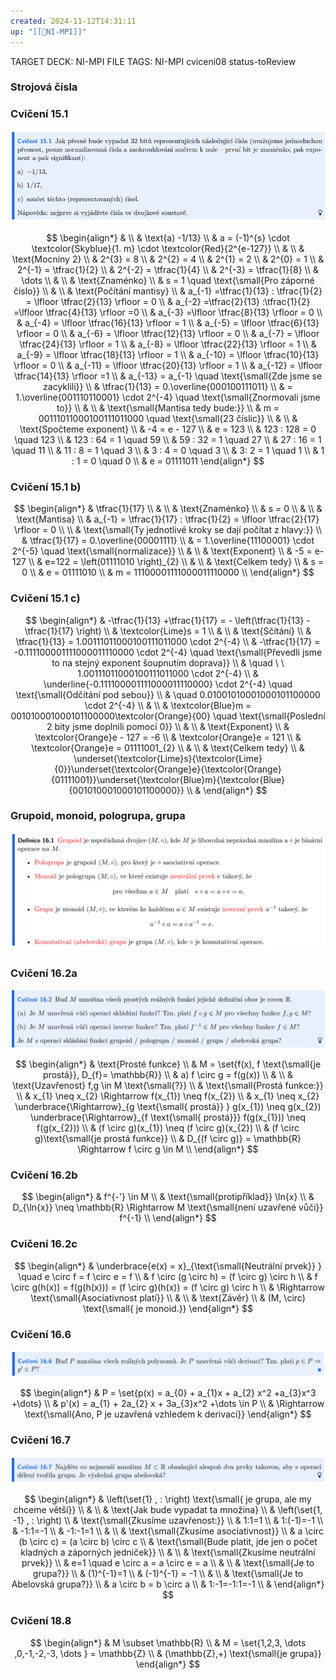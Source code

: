 ```yaml
---
created: 2024-11-12T14:31:11
up: "[[📖NI-MPI]]"
---
```


TARGET DECK: NI-MPI
FILE TAGS: NI-MPI cviceni08 status-toReview

### Strojová čísla

### Cvičení 15.1
![](../../../Assets/Pasted%20image%2020241112155432.png)
<!-- Latex Equation -->
$$
\begin{align*}
& \\
& \text{a) -1/13} \\
& a = (-1)^{s} \cdot  \textcolor{Skyblue}{1. m} \cdot  \textcolor{Red}{2^{e-127}}   \\
& \\
& \text{Mocniny 2} \\
& 2^{3} = 8 \\
& 2^{2} = 4 \\
& 2^{1} = 2 \\
& 2^{0} = 1 \\
& 2^{-1} = \tfrac{1}{2} \\
& 2^{-2} = \tfrac{1}{4} \\
& 2^{-3} = \tfrac{1}{8} \\
& \dots \\
& \\
& \text{Znaménko} \\
& s = 1 \quad \text{\small{Pro záporné číslo}} \\
& \\
& \text{Počítání mantisy} \\
& a_{-1} =\tfrac{1}{13} : \tfrac{1}{2} =   \lfloor \tfrac{2}{13} \rfloor = 0 \\
& a_{-2} =\tfrac{2}{13} :\tfrac{1}{2} =\lfloor \tfrac{4}{13} \rfloor =0 \\
& a_{-3} =\lfloor \tfrac{8}{13}  \rfloor = 0 \\
& a_{-4} = \lfloor \tfrac{16}{13}  \rfloor = 1 \\
& a_{-5} = \lfloor \tfrac{6}{13}  \rfloor = 0 \\
& a_{-6} = \lfloor \tfrac{12}{13}  \rfloor = 0 \\
& a_{-7} = \lfloor \tfrac{24}{13}  \rfloor  = 1 \\
& a_{-8} = \lfloor \tfrac{22}{13}  \rfloor = 1 \\
& a_{-9} = \lfloor \tfrac{18}{13}  \rfloor = 1 \\
& a_{-10} = \lfloor \tfrac{10}{13}  \rfloor = 0 \\
& a_{-11} = \lfloor \tfrac{20}{13}  \rfloor = 1 \\
& a_{-12} = \lfloor \tfrac{14}{13}  \rfloor =1 \\
& a_{-13} = a_{-1} \quad \text{\small{Zde jsme se zacyklili}} \\
& \tfrac{1}{13} = 0.\overline{000100111011} \\
& = 1.\overline{001110110001} \cdot 2^{-4}  \quad \text{\small{Znormovali jsme to}} \\
& \\
& \text{\small{Mantisa tedy bude:}}  \\
& m = 00111011000100111011000 \quad \text{\small{23 číslic}} \\
& \\
& \text{Spočteme exponent} \\
& -4 = e - 127 \\
& e = 123 \\
& 123 : 128 = 0 \quad 123 \\
& 123 : 64 = 1  \quad 59 \\
& 59 : 32 = 1  \quad 27 \\
& 27 : 16 = 1  \quad 11 \\
& 11 : 8 = 1 \quad 3 \\
& 3 : 4 = 0 \quad 3 \\
& 3: 2 = 1  \quad 1 \\
& 1 : 1 = 0 \quad 0 \\
& e = 01111011
\end{align*}
$$


### Cvičení 15.1 b)
<!-- Latex Equation -->
$$
\begin{align*}
& \tfrac{1}{17}  \\
& \\
& \text{Znaménko} \\
& s = 0 \\
& \\
& \text{Mantisa} \\
& a_{-1} = \tfrac{1}{17} : \tfrac{1}{2} = \lfloor \tfrac{2}{17}  \rfloor = 0 \\ \\
& \text{\small{Ty jednotlivé kroky se dají počítat z hlavy:}} \\
& \tfrac{1}{17} = 0.\overline{00001111} \\
& = 1.\overline{11100001} \cdot 2^{-5} \quad \text{\small{normalizace}} \\
& \\
& \text{Exponent} \\
& -5 = e-127 \\
& e=122 = \left(01111010 \right)_{2}  \\
& \\
& \text{Celkem tedy} \\
& s = 0 \\
& e = 01111010 \\
& m = 11100001111000011110000 \\
\end{align*}
$$

### Cvičení 15.1 c)
<!-- Latex Equation -->
$$
\begin{align*}
& -\tfrac{1}{13} +\tfrac{1}{17} = - \left(\tfrac{1}{13} - \tfrac{1}{17} \right)  \\
& \textcolor{Lime}s = 1 \\
& \\
& \text{Sčítání} \\
& \tfrac{1}{13} = 1.00111011000100111011000 \cdot 2^{-4} \\
& -\tfrac{1}{17} = -0.111100001111000011110000 \cdot 2^{-4} \quad \text{\small{Převedli jsme to na stejný exponent šoupnutím doprava}} \\
&  \quad \ \ 1.00111011000100111011000 \cdot 2^{-4}  \\
& \underline{-0.111100001111000011110000} \cdot 2^{-4} \quad \text{\small{Odčítání pod sebou}} \\
&  \quad 0.01001010001000101100000 \cdot 2^{-4} \\
&  \\
& \textcolor{Blue}m = 001010001000101100000\textcolor{Orange}{00} \quad \text{\small{Poslední 2  bity jsme doplnili pomocí 0}} \\
& \\
& \text{Exponent} \\
& \textcolor{Orange}e - 127 = -6 \\
& \textcolor{Orange}e = 121 \\
& \textcolor{Orange}e = 01111001_{2}  \\
& \\
& \text{Celkem tedy} \\
& \underset{\textcolor{Lime}s}{\textcolor{Lime}{0}}\underset{\textcolor{Orange}e}{\textcolor{Orange}{01111001}}\underset{\textcolor{Blue}m}{\textcolor{Blue}{001010001000101100000}}  \\
& 
\end{align*}
$$


### Grupoid, monoid, pologrupa, grupa
![](../../../Assets/Pasted%20image%2020241112153001.png)
### Cvičení 16.2a
![](../../../Assets/Pasted%20image%2020241112155407.png)
<!-- Latex Equation -->
$$
\begin{align*}
& \text{Prosté funkce} \\
& M = \set{f(x), f \text{\small{je prostá}}, D_{f}= \mathbb{R}} \\
& a) f \circ g = f(g(x)) \\
& \\
& \text{Uzavřenost} f,g \in M \text{\small{?}}  \\
& \text{\small{Prostá funkce:}}  \\
& x_{1} \neq x_{2} \Rightarrow f(x_{1}) \neq  f(x_{2}) \\
& x_{1} \neq x_{2} \underbrace{\Rightarrow}_{g \text{\small{ prostá}}  }  g(x_{1}) \neq  g(x_{2}) \underbrace{\Rightarrow}_{f \text{\small{ prostá}}} f(g(x_{1})) \neq f(g(x_{2})) \\
& (f \circ g)(x_{1}) \neq (f \circ g)(x_{2}) \\
& (f \circ g)\text{\small{je prostá funkce}} \\
& D_{(f \circ g)} = \mathbb{R} \Rightarrow f \circ g \in M \\
\end{align*}
$$

### Cvičení 16.2b
<!-- Latex Equation -->
$$
\begin{align*}
& f^{-'} \in M \\
& \text{\small{protipříklad}} \ln{x} \\
& D_{\ln{x}} \neq \mathbb{R} \Rightarrow M \text{\small{není uzavřené vůči}} f^{-1}   \\
\end{align*}
$$

### Cvičení 16.2c
<!-- Latex Equation -->
$$
\begin{align*}
& \underbrace{e(x) = x}_{\text{\small{Neutrální prvek}} }   \quad e \circ f = f \circ e = f \\
& f \circ (g \circ h) = (f \circ g) \circ h \\
& f \circ g(h(x)) = f(g(h(x))) = (f \circ g)(h(x)) = (f \circ g) \circ h \\
& \Rightarrow \text{\small{Asociativnost platí}} \\
& \\
& \text{Závěr} \\
& (M, \circ) \text{\small{ je monoid.}} 
\end{align*}
$$

### Cvičení 16.6
![](../../../Assets/Pasted%20image%2020241112155335.png)
<!-- Latex Equation -->
$$
\begin{align*}
& P = \set{p(x) = a_{0} + a_{1}x + a_{2} x^2 +a_{3}x^3 +\dots} \\
& p'(x) = a_{1} + 2a_{2} x + 3a_{3}x^2 +\dots \in P \\
& \Rightarrow \text{\small{Ano, P je uzavřená vzhledem k derivaci}}
\end{align*}
$$

### Cvičení 16.7
![](../../../Assets/Pasted%20image%2020241112155324.png)
<!-- Latex Equation -->
$$
\begin{align*}
& \left(\set{1} , : \right) \text{\small{ je grupa, ale my chceme větší}} \\
& \\
& \text{Jak bude vypadat ta množina} \\
& \left(\set{1, -1} , : \right) \\
& \text{\small{Zkusíme uzavřenost:}}  \\
& 1:1=1 \\
& 1:(-1)=-1 \\
& -1:1=-1 \\
& -1:-1=1 \\
& \\
& \text{\small{Zkusíme asociativnost}} \\
& a \circ (b \circ c) = (a \circ b) \circ c \\
& \text{\small{Bude platit, jde jen o počet kladných a záporných jedniček}}  \\
& \\
& \text{\small{Zkusíme neutrální prvek}}  \\
& e=1  \quad e \circ a = a \circ e = a \\
& \\
& \text{\small{Je to grupa?}}  \\
& (1)^{-1}=1 \\
& (-1)^{-1} = -1 \\ 
& \\
& \text{\small{Je to Abelovská grupa?}} \\
& a \circ b = b \circ a \\
& 1:-1=-1:1=-1 \\
& 
\end{align*}
$$
### Cvičení 18.8
<!-- Latex Equation -->
$$
\begin{align*}
& M \subset \mathbb{R}  \\
& M = \set{1,2,3, \dots ,0,-1,-2,-3, \dots } = \mathbb{Z}  \\
& (\mathbb{Z},+) \text{\small{je grupa}} 
\end{align*}
$$
